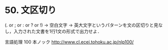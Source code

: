 # 50. 文区切り

(. or ; or : or ? or !) → 空白文字 → 英大文字というパターンを文の区切りと見なし，入力された文書を1行1文の形式で出力せよ．

言語処理 100 本ノック http://www.cl.ecei.tohoku.ac.jp/nlp100/

